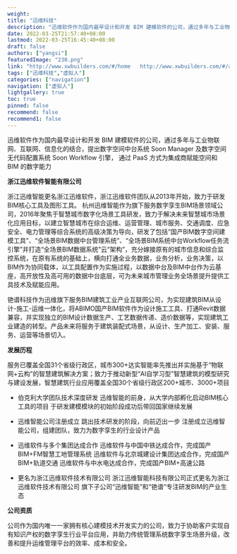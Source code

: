```yaml
---
weight: 
title: "迅维科技"
description: "迅维软件作为国内最早设计和开发 BIM 建模软件的公司，通过多年与工业物联网、互联网、信息化的结合，提出数字空间中台系统 Soon Manager 及数字空间无代码配置系统 Soon Workflow 引擎， 通过 PaaS 方式为集成商赋能空间和 BIM 的数字能力"
date: 2022-03-25T21:57:40+08:00
lastmod: 2022-03-25T16:45:40+08:00
draft: false
authors: ["yangsi"]
featuredImage: "230.png"
link: "http://www.xwbuilders.com/#/home   http://www.xwbuilders.com/#/about-us?id=gyxw"
tags: ["迅维科技","虚拟人"]
categories: ["navigation"]
navigation: ["虚拟人"]
lightgallery: true
toc: true
pinned: false
recommend: false
recommend1: false
---
```


迅维软件作为国内最早设计和开发 BIM 建模软件的公司，通过多年与工业物联网、互联网、信息化的结合，提出数字空间中台系统 Soon Manager 及数字空间无代码配置系统 Soon Workflow 引擎， 通过 PaaS 方式为集成商赋能空间和 BIM 的数字能力

**浙江迅维软件智能有限公司**

浙江迅维智能更名浙江迅维软件，浙江迅维软件团队从2013年开始，致力于研发BIM核心工具及图形工具。 杭州迅维智能作为旗下服务数字孪生BIM场景领域公司，2016年聚焦于智慧城市数字化场景工具研发，致力于解决未来智慧城市场景化应用目标，以建立智慧城市在综合运维、运营管理、城市服务、交通调度、应急安全、电力管理等综合系统的高级决策为导向，研发了包括“国产BIM数字空间建模工具”、“全场景BIM数据中台管理系统”、“全场景BIM系统中台Workflow任务流引擎”并打造“全场景BIM数据系统”云“架构”，充分嫁接原有的城市信息和综合监控系统，在原有系统的基础上，横向打通全业务数据，业务分析，业务决策，以BIM作为协同载体，以工具配置作为实施过程，以数据中台及BIM中台作为云基座，高开放性及高可用的数据中台底层，可为未来城市管理业务全场景提升提供工具技术及赋能应用。

铯谱科技作为迅维旗下服务BIM建筑工业产业互联网公司，为实现建筑BIM从设计-施工-运维一体化，将ABIMO国产BIM软件作为设计施工工具、打通Revit数据兼容，并实现独立的BIM设计数据生产、工艺数据传递、造价数据等，实现建筑工业建造的转型。产品未来将服务于建筑装配式场景，从设计、生产加工、安装、服务、运营等场景切入。

**发展历程**

服务已覆盖全国31个省级行政区，城市300+达实智能率先推出并实施基于“物联网+云构”的智慧建筑解决方案；致力于推动新型“AI自学习型”智慧建筑的模型研究与建设发展，智慧建筑行业应用覆盖全国30个省级行政区200+城市、3000+项目

- 伯克利大学团队技术深度研发
  迅维智能的前身，从大学内部孵化启动BIM核心工具的项目
  于研发建模模块的初始阶段成功后带回国家继续发展

- 迅维智能公司注册成立
  跳出技术研发的阶段，向前迈出一步
  注册成立迅维智能公司，组建团队，致力为数字孪生的行业设计产品

- 迅维软件与多个集团达成合作
  迅维软件与中国中铁达成合作，完成国产BIM+FM智慧工地管理系统
  迅维软件与北京城建设计集团达成合作，完成国产BIM+轨道交通
  迅维软件与中水电达成合作，完成国产BIM+高速公路

- 更名为浙江迅维软件技术有限公司
  浙江迅维智能科技有限公司正式更名为浙江迅维软件技术有限公司
  旗下子公司“迅维智能”和“铯谱“专注研发BIM的产业生态

**公司资质**

公司作为国内唯一一家拥有核心建模技术开发实力的公司，致力于协助客户实现自有知识产权的数字孪生行业平台应用，并助力传统管理系统数字孪生场景升级，改善和提升运维管理平台的效率、成本和安全。